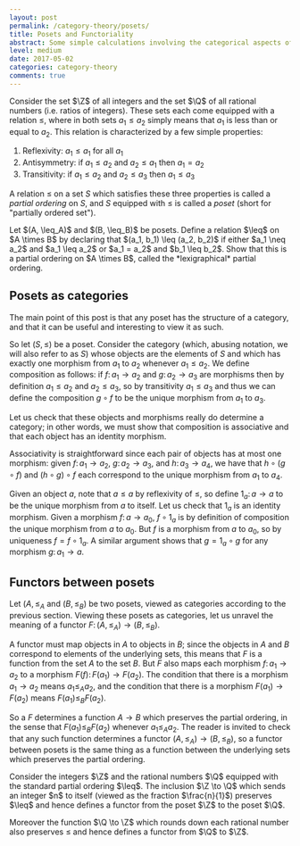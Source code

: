 ```yaml
---
layout: post
permalink: /category-theory/posets/
title: Posets and Functoriality
abstract: Some simple calculations involving the categorical aspects of partial order relations. 
level: medium 
date: 2017-05-02
categories: category-theory 
comments: true
---
```


Consider the set $\Z$ of all integers and the set $\Q$ of all rational numbers (i.e. ratios of integers).
These sets each come equipped with a relation $\leq$, where in both sets $a_1 \leq a_2$ simply means that $a_1$ is less than or equal to $a_2$.
This relation is characterized by a few simple properties:

1. Reflexivity: $a_1 \leq a_1$ for all $a_1$
2. Antisymmetry: if $a_1 \leq a_2$ and $a_2 \leq a_1$ then $a_1 = a_2$
3. Transitivity: if $a_1 \leq a_2$ and $a_2 \leq a_3$ then $a_1 \leq a_3$

A relation $\leq$ on a set $S$ which satisfies these three properties is called a *partial ordering* on $S$, and $S$ equipped with $\leq$ is called a *poset* (short for "partially ordered set").

<div class="exercise">
Let $(A, \leq_A)$ and $(B, \leq_B)$ be posets.
Define a relation $\leq$ on $A \times B$ by declaring that $(a_1, b_1) \leq (a_2, b_2)$ if either $a_1 \neq a_2$ and $a_1 \leq a_2$ or $a_1 = a_2$ and $b_1 \leq b_2$.
Show that this is a partial ordering on $A \times B$, called the *lexigraphical* partial ordering.
</div>

## Posets as categories

The main point of this post is that any poset has the structure of a category, and that it can be useful and interesting to view it as such.

So let $(S, \leq)$ be a poset.
Consider the category (which, abusing notation, we will also refer to as $S$) whose objects are the elements of $S$ and which has exactly one morphism from $a_1$ to $a_2$ whenever $a_1 \leq a_2$.
We define composition as follows: if $f \colon a_1 \to a_2$ and $g \colon a_2 \to a_3$ are morphisms then by definition $a_1 \leq a_2$ and $a_2 \leq a_3$, so by transitivity $a_1 \leq a_3$ and thus we can define the composition $g \circ f$ to be the unique morphism from $a_1$ to $a_3$.

Let us check that these objects and morphisms really do determine a category; in other words, we must show that composition is associative and that each object has an identity morphism.

Associativity is straightforward since each pair of objects has at most one morphism: given $f \colon a_1 \to a_2$, $g \colon a_2 \to a_3$, and $h \colon a_3 \to a_4$, we have that $h \circ (g \circ f)$ and $(h \circ g) \circ f$ each correspond to the unique morphism from $a_1$ to $a_4$.

Given an object $a$, note that $a \leq a$ by reflexivity of $\leq$, so define $1_a \colon a \to a$ to be the unique morphism from $a$ to itself.
Let us check that $1_a$ is an identity morphism.
Given a morphism $f \colon a \to a_0$, $f \circ 1_a$ is by definition of composition the unique morphism from $a$ to $a_0$.
But $f$ is a morphism from $a$ to $a_0$, so by uniqueness $f = f \circ 1_a$.
A similar argument shows that $g = 1_a \circ g$ for any morphism $g \colon a_1 \to a$.

## Functors between posets

Let $(A, \leq_A$ and $(B, \leq_B)$ be two posets, viewed as categories according to the previous section.
Viewing these posets as categories, let us unravel the meaning of a functor $F \colon (A, \leq_A) \to (B, \leq_B)$.

A functor must map objects in $A$ to objects in $B$; since the objects in $A$ and $B$ correspond to elements of the underlying sets, this means that $F$ is a function from the set $A$ to the set $B$.
But $F$ also maps each morphism $f \colon a_1 \to a_2$ to a morphism $F(f) \colon F(a_1) \to F(a_2)$.
The condition that there is a morphism $a_1 \to a_2$ means $a_1 \leq_A a_2$, and the condition that there is a morphism $F(a_1) \to F(a_2)$ means $F(a_1) \leq_B F(a_2)$.

So a $F$ determines a function $A \to B$ which preserves the partial ordering, in the sense that $F(a_1) \leq_B F(a_2)$ whenever $a_1 \leq_A a_2$.
The reader is invited to check that any such function determines a functor $(A, \leq_A) \to (B, \leq_B)$, so a functor between posets is the same thing as a function between the underlying sets which preserves the partial ordering.

<div class="example">
Consider the integers $\Z$ and the rational numbers $\Q$ equipped with the standard partial ordering $\leq$.
The inclusion $\Z \to \Q$ which sends an integer $n$ to itself (viewed as the fraction $\frac{n}{1}$) preserves $\leq$ and hence defines a functor from the poset $\Z$ to the poset $\Q$.

Moreover the function $\Q \to \Z$ which rounds down each rational number also preserves $\leq$ and hence defines a functor from $\Q$ to $\Z$.
</div>
